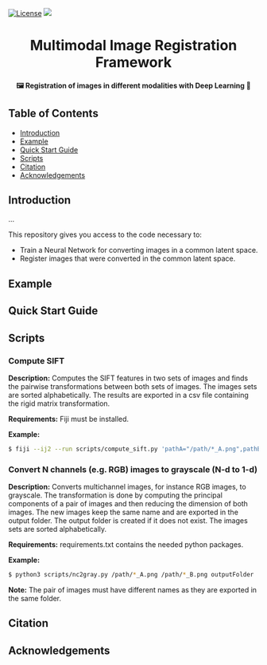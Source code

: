 [![License](https://img.shields.io/github/license/wahlby-lab/insilicotfm?style=flat-square)](https://opensource.org/licenses/MIT)
[![](https://img.shields.io/badge/python-3.6+-blue.svg?style=flat-square)](https://www.python.org/download/releases/3.6.0/) 

<h1 align="center">Multimodal Image Registration Framework</h1>
<h4 align="center">🖼 Registration of images in different modalities with Deep Learning 🤖</h4>

## Table of Contents

- [Introduction](#introduction)
- [Example](#example)
- [Quick Start Guide](#quick-start-guide)
- [Scripts](#scripts)
- [Citation](#citation)
- [Acknowledgements](#acknowledgements)

## Introduction
...

This repository gives you access to the code necessary to:
* Train a Neural Network for converting images in a common latent space.
* Register images that were converted in the common latent space.

## Example

## Quick Start Guide

## Scripts

### Compute SIFT

**Description:** Computes the SIFT features in two sets of images and finds the pairwise
transformations between both sets of images. The images sets are sorted alphabetically.
The results are exported in a csv file containing the rigid matrix transformation.

**Requirements:** Fiji must be installed.

**Example:**
```bash
$ fiji --ij2 --run scripts/compute_sift.py 'pathA="/path/*_A.png",pathB="/path/*_B.png",result="result.csv"'
```

### Convert N channels (e.g. RGB) images to grayscale (N-d to 1-d)

**Description:** Converts multichannel images, for instance RGB images, to grayscale.
The transformation is done by computing the principal components of a pair of images
and then reducing the dimension of both images. The new images keep the same name and
are exported in the output folder. The output folder is created if it does not exist.
The images sets are sorted alphabetically.

**Requirements:** requirements.txt contains the needed python packages.

**Example:**
```bash
$ python3 scripts/nc2gray.py /path/*_A.png /path/*_B.png outputFolder
```
**Note:** The pair of images must have different names as they are exported in the same
folder.

## Citation


## Acknowledgements